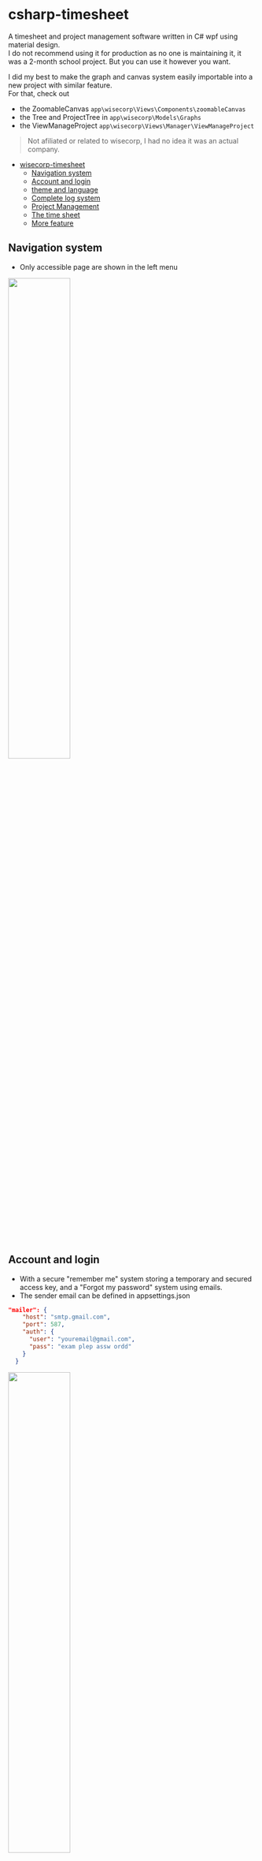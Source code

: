 # csharp-timesheet

A timesheet and project management software written in C# wpf using material design.  
I do not recommend using it for production as no one is maintaining it, it was a 2-month school project. But you can use it however  you want.  
  
I did my best to make the graph and canvas system easily importable into a new project with similar feature.  
For that, check out 
- the ZoomableCanvas `app\wisecorp\Views\Components\zoomableCanvas`
- the Tree and ProjectTree in `app\wisecorp\Models\Graphs`  
- the ViewManageProject `app\wisecorp\Views\Manager\ViewManageProject`

> Not afiliated or related to wisecorp, I had no idea it was an actual company.

- [wisecorp-timesheet](#wisecorp-timesheet)
   * [Navigation system](#navigation-system)
   * [Account and login ](#account-and-login)
   * [theme and language](#theme-and-language)
   * [Complete log system](#complete-log-system)
   * [Project Management](#project-management)
   * [The time sheet](#the-time-sheet)
   * [More feature](#more-feature)

## Navigation system

- Only accessible page are shown in the left menu
<img src="https://github.com/user-attachments/assets/46800fde-4703-4971-a428-436178045815" width=50% height=50%>

## Account and login 
- With a secure "remember me" system storing a temporary and secured access key, and a "Forgot my password" system using emails.
- The sender email can be defined in appsettings.json
```json
"mailer": {
    "host": "smtp.gmail.com",
    "port": 587,
    "auth": {
      "user": "youremail@gmail.com",
      "pass": "exam plep assw ordd"
    }
  }
```
<img src="https://github.com/user-attachments/assets/c3ce8add-b80f-4c12-8248-ee0463507fde" width=50% height=50%>
<img src="https://github.com/user-attachments/assets/e1616700-c543-408b-9ea3-536744e810ac" width=50% height=50%>

- 3 accounts levels : Admin, Manager, User
- Can disable accounts
<img src="https://github.com/user-attachments/assets/5ea6bf9b-eb39-425c-8af9-c0bf78ffe9ba" width=50% height=50%>

- see profile
<img src="https://github.com/user-attachments/assets/06bc496f-ca68-49e2-b8cb-18c2ded158ef" width=50% height=50%>



## theme and language
<img src="https://github.com/user-attachments/assets/da6e5ce2-a66f-40ec-997e-0b15151f7bc9" width=50% height=50%>
<img src="https://github.com/user-attachments/assets/48527c52-4a36-4b20-8aeb-7edb46bae0ae" width=50% height=50%>

## Complete log system
- Everything is logged and can be accessed by the admin
<img src="https://github.com/user-attachments/assets/b5b2d6e0-7aba-402b-b184-af2097f3645a" width=50% height=50%>

- double click on a log to show more
<img src="https://github.com/user-attachments/assets/de86fbf9-d56e-4123-90e9-4ce649f586e1" width=50% height=50%>


## Project Management
- 2 ways to manage projects :
- In a tree-like structure 
<img src="https://github.com/user-attachments/assets/15a6615a-4691-49a0-b373-759bfc2d236f" width=50% height=50%>

- In a graph structure

<img src="https://github.com/user-attachments/assets/6b000c68-ab58-47d6-8a4a-b68be7d0f062" width=50% height=50%>

> The graph and navigable canvas was completely hand made on a simple canvas with buttons, path, coordinate.
- Can move a whole project branch and its subproject to another project 
<img src="https://github.com/user-attachments/assets/bf6e15c7-1cc4-4325-9d05-78697a7030c3" width=30% height=30%>
<img src="https://github.com/user-attachments/assets/877f3745-f68e-40d3-a7e8-5ee489b39a7b" width=30% height=30%>

> Here the project "test 25" was assigned as a sub project of "test" with its sub projects kept, editing the access permissions as well


- Click on a project to open and edit infos

<img src="https://github.com/user-attachments/assets/d6bf4da6-4edd-4458-a8b8-48d988c4d048" width=50% height=50%>

- Assign people to a project

<img src="https://github.com/user-attachments/assets/b70a8540-a19e-4c93-87a8-7b451428d867" width=50% height=50%>

> Assigning someone to a project and editing it can only be done by the admins or managers that are assigned to the project or created it  
> Assigning someone to a project give him access to all sub tasks of the project  
> We can show/hide disabled projects  
> We can assign a whole departement to a project  
> Able to dupplicate or disable a whole branch  
> We keep anb history of all worked hour, and a project can only be deleted if it has no worked hour. Project with hours worked on are only disabled and still shows up in employees times sheets  

## The time sheet
<img src="https://github.com/user-attachments/assets/bfe3e264-efea-4c62-9bce-26f49ced576c" width=50% height=50%>

- Allow adding hours and comments worked on each project on each day. The send button is replaced with a save after a change
<img src="https://github.com/user-attachments/assets/1a65410a-37bb-4a0e-b1d9-4a521d55d548" width=50% height=50%>

- Can export the time sheet as a xlsx or pdf file
<img src="https://github.com/user-attachments/assets/7d25a448-66db-4945-a24d-b7b15ab1143d" width=50% height=50%>

## More feature
Admins and manager can approve time sheets, or refuse with a motif allowing the employing to send another demand.  
The admin can create an account with a random password sent to the user by mail, or with a custom password. The user will be prompted to edit it's password on first login  
There are more features not included in this document. you can build it for yourself to explore features, simply edit the appsettings.json with a working database and build it.  


